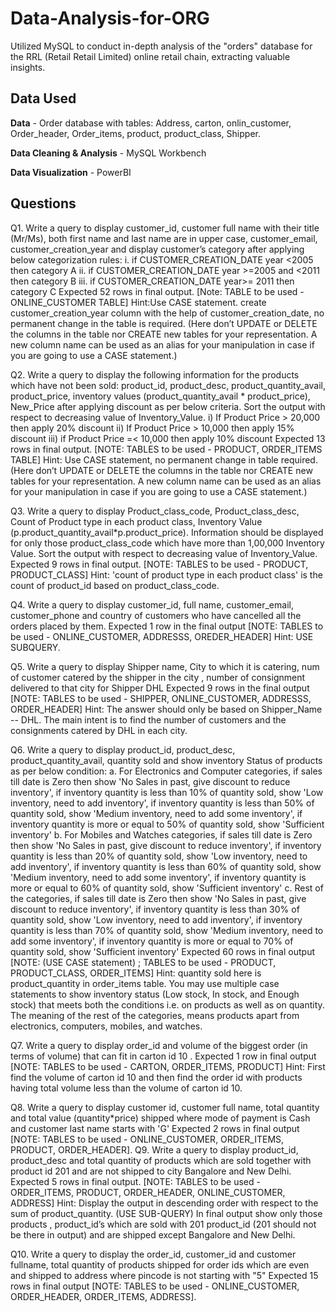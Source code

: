# Data-Analysis-for-ORG
Utilized MySQL to conduct in-depth analysis of the "orders" database for the RRL (Retail Retail Limited) online retail chain, extracting valuable insights.

## Data Used

**Data** - Order database with tables: Address, carton, onlin_customer, Order_header, Order_items, product, product_class, Shipper.

**Data Cleaning & Analysis** - MySQL Workbench

**Data Visualization** - PowerBI

## Questions

Q1. Write a query to display customer_id, customer full name with their title (Mr/Ms), both first name and last name are in upper case, customer_email, customer_creation_year and display customer’s category after applying below categorization rules: i. if CUSTOMER_CREATION_DATE year <2005 then category A ii. if CUSTOMER_CREATION_DATE year >=2005 and <2011 then category B iii. if CUSTOMER_CREATION_DATE year>= 2011 then category C Expected 52 rows in final output. [Note: TABLE to be used - ONLINE_CUSTOMER TABLE] Hint:Use CASE statement. create customer_creation_year column with the help of customer_creation_date, no permanent change in the table is required. (Here don’t UPDATE or DELETE the columns in the table nor CREATE new tables for your representation. A new column name can be used as an alias for your manipulation in case if you are going to use a CASE statement.)

Q2. Write a query to display the following information for the products which have not been sold: product_id, product_desc, product_quantity_avail, product_price, inventory values (product_quantity_avail * product_price), New_Price after applying discount as per below criteria. Sort the output with respect to decreasing value of Inventory_Value. i) If Product Price > 20,000 then apply 20% discount ii) If Product Price > 10,000 then apply 15% discount iii) if Product Price =< 10,000 then apply 10% discount Expected 13 rows in final output. [NOTE: TABLES to be used - PRODUCT, ORDER_ITEMS TABLE] Hint: Use CASE statement, no permanent change in table required. (Here don’t UPDATE or DELETE the columns in the table nor CREATE new tables for your representation. A new column name can be used as an alias for your manipulation in case if you are going to use a CASE statement.)


Q3. Write a query to display Product_class_code, Product_class_desc, Count of Product type in each product class, Inventory Value (p.product_quantity_avail*p.product_price). Information should be displayed for only those product_class_code which have more than 1,00,000 Inventory Value. Sort the output with respect to decreasing value of Inventory_Value. Expected 9 rows in final output. [NOTE: TABLES to be used - PRODUCT, PRODUCT_CLASS] Hint: 'count of product type in each product class' is the count of product_id based on product_class_code.


Q4. Write a query to display customer_id, full name, customer_email, customer_phone and country of customers who have cancelled all the orders placed by them. Expected 1 row in the final output [NOTE: TABLES to be used - ONLINE_CUSTOMER, ADDRESSS, OREDER_HEADER] Hint: USE SUBQUERY.


Q5. Write a query to display Shipper name, City to which it is catering, num of customer catered by the shipper in the city , number of consignment delivered to that city for Shipper DHL Expected 9 rows in the final output [NOTE: TABLES to be used - SHIPPER, ONLINE_CUSTOMER, ADDRESSS, ORDER_HEADER] Hint: The answer should only be based on Shipper_Name -- DHL. The main intent is to find the number of customers and the consignments catered by DHL in each city.


Q6. Write a query to display product_id, product_desc, product_quantity_avail, quantity sold and show inventory Status of products as per below condition: a. For Electronics and Computer categories, if sales till date is Zero then show 'No Sales in past, give discount to reduce inventory', if inventory quantity is less than 10% of quantity sold, show 'Low inventory, need to add inventory', if inventory quantity is less than 50% of quantity sold, show 'Medium inventory, need to add some inventory', if inventory quantity is more or equal to 50% of quantity sold, show 'Sufficient inventory' b. For Mobiles and Watches categories, if sales till date is Zero then show 'No Sales in past, give discount to reduce inventory', if inventory quantity is less than 20% of quantity sold, show 'Low inventory, need to add inventory', if inventory quantity is less than 60% of quantity sold, show 'Medium inventory, need to add some inventory', if inventory quantity is more or equal to 60% of quantity sold, show 'Sufficient inventory' c. Rest of the categories, if sales till date is Zero then show 'No Sales in past, give discount to reduce inventory', if inventory quantity is less than 30% of quantity sold, show 'Low inventory, need to add inventory', if inventory quantity is less than 70% of quantity sold, show 'Medium inventory, need to add some inventory', if inventory quantity is more or equal to 70% of quantity sold, show 'Sufficient inventory' Expected 60 rows in final output [NOTE: (USE CASE statement) ; TABLES to be used - PRODUCT, PRODUCT_CLASS, ORDER_ITEMS] Hint: quantity sold here is product_quantity in order_items table. You may use multiple case statements to show inventory status (Low stock, In stock, and Enough stock) that meets both the conditions i.e. on products as well as on quantity. The meaning of the rest of the categories, means products apart from electronics, computers, mobiles, and watches.

Q7. Write a query to display order_id and volume of the biggest order (in terms of volume) that can fit in carton id 10 . Expected 1 row in final output [NOTE: TABLES to be used - CARTON, ORDER_ITEMS, PRODUCT] Hint: First find the volume of carton id 10 and then find the order id with products having total volume less than the volume of carton id 10.

Q8. Write a query to display customer id, customer full name, total quantity and total value (quantity*price) shipped where mode of payment is Cash and customer last name starts with 'G' Expected 2 rows in final output [NOTE: TABLES to be used - ONLINE_CUSTOMER, ORDER_ITEMS, PRODUCT, ORDER_HEADER].
Q9. Write a query to display product_id, product_desc and total quantity of products which are sold together with product id 201 and are not shipped to city Bangalore and New Delhi. Expected 5 rows in final output. [NOTE: TABLES to be used - ORDER_ITEMS, PRODUCT, ORDER_HEADER, ONLINE_CUSTOMER, ADDRESS] Hint: Display the output in descending order with respect to the sum of product_quantity. (USE SUB-QUERY) In final output show only those products , product_id’s which are sold with 201 product_id (201 should not be there in output) and are shipped except Bangalore and New Delhi.

Q10. Write a query to display the order_id, customer_id and customer fullname, total quantity of products shipped for order ids which are even and shipped to address where pincode is not starting with "5" Expected 15 rows in final output [NOTE: TABLES to be used - ONLINE_CUSTOMER, ORDER_HEADER, ORDER_ITEMS, ADDRESS].

